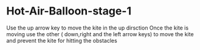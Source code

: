 # Hot-Air-Balloon-stage-1
Use the up arrow key to move the kite in the up dirsction
Once the kite is moving use the other ( down,right and the left arrow keys) to move the kite and prevent the kite for hitting the obstacles